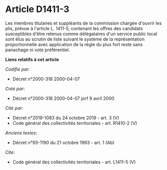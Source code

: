 # Article D1411-3

Les membres titulaires et suppléants de la commission chargée d'ouvrir les plis, prévue à l'article L. 1411-5, contenant les
offres des candidats susceptibles d'être retenus comme délégataires d'un service public local sont élus au scrutin de liste
suivant le système de la représentation proportionnelle avec application de la règle du plus fort reste sans panachage ni
vote préférentiel.

**Liens relatifs à cet article**

_Codifié par_:

  - Décret n°2000-318 2000-04-07

_Créé par_:

  - Décret n°2000-318 2000-04-07 jorf 9 avril 2000

_Cité par_:

  - Décret n°2019-1083 du 24 octobre 2019 - art. 3 (V)
  - Code général des collectivités territoriales - art. R1410-2 (V)

_Anciens textes_:

  - Décret n°93-1190 du 21 octobre 1993 - art. 1 (Ab)

_Cite_:

  - Code général des collectivités territoriales - art. L1411-5 (V)
